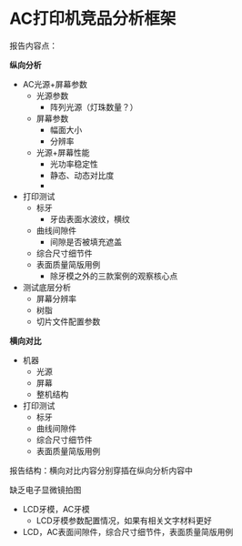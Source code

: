 # AC打印机竞品分析框架

报告内容点：

**纵向分析**

- AC光源+屏幕参数
  - 光源参数
    - 阵列光源（灯珠数量？）
  - 屏幕参数
    - 幅面大小
    - 分辨率
  - 光源+屏幕性能
    - 光功率稳定性
    - 静态、动态对比度
    - 
- 打印测试
  - 标牙
    - 牙齿表面水波纹，横纹
  - 曲线间隙件
    - 间隙是否被填充遮盖
  - 综合尺寸细节件
  - 表面质量简版用例
    - 除牙模之外的三款案例的观察核心点
- 测试底层分析
  - 屏幕分辨率
  - 树脂
  - 切片文件配置参数

**横向对比**

- 机器
  - 光源
  - 屏幕
  - 整机结构
- 打印测试
  - 标牙
  - 曲线间隙件
  - 综合尺寸细节件
  - 表面质量简版用例



报告结构：横向对比内容分别穿插在纵向分析内容中



缺乏电子显微镜拍图

- LCD牙模，AC牙模
  - LCD牙模参数配置情况，如果有相关文字材料更好
- LCD，AC表面间隙件，综合尺寸细节件，表面质量简版用例

